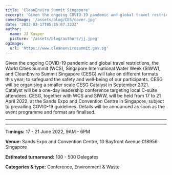 ```yaml
---
title: 'CleanEnviro Summit Singapore'
excerpt: 'Given the ongoing COVID-19 pandemic and global travel restrictions, the World Cities Summit (WCS), Singapore International Water Week (SIWW), and CleanEnviro Summit Singapore (CESG) will take on different formats this year; to safeguard the safety and well-being of our participants. CESG will be organising a smaller scale CESG Catalyst in September 2021. Catalyst will be a one-day leadership conference targeting local C-suite attendees. CESG, together with WCS and SIWW, will be held from 17 to 21 April 2022, at the Sands Expo and Convention Centre in Singapore, subject to prevailing COVID-19 guidelines. Details will be announced as soon as the event programme and format are finalised.'
coverImage: '/assets/blog/CES/cover.jpg'
date: '2022-03-17T05:35:07.322Z'
author:
  name: JJ Kasper
  picture: '/assets/blog/authors/jj.jpeg'
ogImage:
  url: 'https://www.cleanenvirosummit.gov.sg'
---
```


Given the ongoing COVID-19 pandemic and global travel restrictions, the World Cities Summit (WCS), Singapore International Water Week (SIWW), and CleanEnviro Summit Singapore (CESG) will take on different formats this year; to safeguard the safety and well-being of our participants. CESG will be organising a smaller scale CESG Catalyst in September 2021. Catalyst will be a one-day leadership conference targeting local C-suite attendees. CESG, together with WCS and SIWW, will be held from 17 to 21 April 2022, at the Sands Expo and Convention Centre in Singapore, subject to prevailing COVID-19 guidelines. Details will be announced as soon as the event programme and format are finalised.

---

---

**Timings:**
17 - 21 June 2022, 9AM - 6PM

**Venue:** Sands Expo and Convention Centre, 10 Bayfront Avenue 018956
Singapore

**Estimated turnaround:**
100 - 500 Delegates

**Categories & type:**
Conference, Environment & Waste
